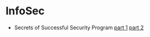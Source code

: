 # InfoSec

* Secrets of Successful Security Program [part 1](https://www.philvenables.com/post/secrets-of-successful-security-programs-part-1) [part 2](https://www.philvenables.com/post/secrets-of-successful-security-programs-part-2)
